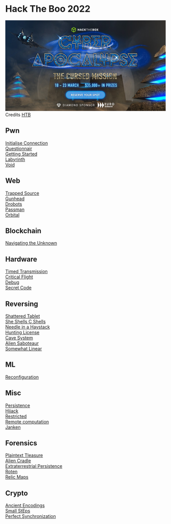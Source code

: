 # Hack The Boo 2022

![sdfsdf](banner-821.jpg)
Credits [HTB](http://ctf.hackthebox.com)

## Pwn

[Initialise Connection](pwn/initialise_connection/README.md)\
[Questionnair](pwn/questionnaire/README.md)\
[Getting Started](pwn/getting_started/README.md)\
[Labyrinth](pwn/labyrinth/README.md)\
[Void](pwn/void/README.md)

## Web

[Trapped Source](web/trapped_source/README.md)\
[Gunhead](web/gunhead/README.md)\
[Drobots](web/drobots/README.md)\
[Passman](web/passman/README.md)\
[Orbital](web/orbital/README.md)

## Blockchain

[Navigating the Unknown](blockchain/navigation_the_unknown/README.md)

## Hardware

[Timed Transmission](hardware/timed_transmission/README.md)\
[Critical Flight](hardware/critical_flight/README.md)\
[Debug](hardware/debug/README.md)\
[Secret Code](hardware/secret_code/README.md)

## Reversing

[Shattered Tablet](reversing/shattered_tablet/README.md)\
[She Shells C Shells](reversing/she_shells_c_shells/README.md)\
[Needle in a Haystack](reversing/needle_in_a_haystack/README.md)\
[Hunting License](reversing/hunting_license/README.md)\
[Cave System](reversing/cave_system/README.md)\
[Alien Saboteaur](reversing/alien_saboteur/README.md)\
[Somewhat Linear](reversing/somewhat_linear/README.md)

## ML

[Reconfiguration](ml/reconfiguration/README.md)

## Misc

[Persistence](misc/persistence/README.md)\
[Hijack](misc/hijack/README.md)\
[Restricted](misc/restricted/README.md)\
[Remote computation](misc/remote_computation/README.md)\
[Janken](misc/janken/README.md)

## Forensics

[Plaintext Tleasure](forensics/plaintext_tleasure/README.md)\
[Alien Cradle](forensics/alien_cradle/README.md)\
[Extraterrestrial Persistence](forensics/extraterrestrial_persistence/README.md)\
[Roten](forensics/roten/README.md)\
[Relic Maps](forensics/relic_maps/README.md)

## Crypto

[Ancient Encodings](crypto/ancient_encodings/README.md)\
[Small StEps](crypto/small_steps/README.md)\
[Perfect Synchronization](crypto/perfect_synchronization/README.md)
